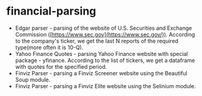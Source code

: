 # financial-parsing

* Edgar parser - parsing of the website of U.S. Securities and Exchange Commission ([https://www.sec.gov](https://www.sec.gov/)). According to the company's ticker, we get the last N reports of the required type(more often it is 10-Q).
* Yahoo Finance Quotes - parsing Yahoo Finance website with special package - yfinance. According to the list of tickers, we get a dataframe with quotes for the specified period.
* Finviz Parser - parsing a Finviz Screener website using the Beautiful Soup module.
* Finviz Parser - parsing a Finviz Elite website using the Selinium module.
